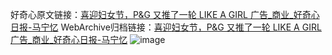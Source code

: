 好奇心原文链接：[喜迎妇女节，P&G 又推了一轮 LIKE A GIRL 广告_商业_好奇心日报-马宁忆](https://www.qdaily.com/articles/7116.html)
WebArchive归档链接：[喜迎妇女节，P&G 又推了一轮 LIKE A GIRL 广告_商业_好奇心日报-马宁忆](http://web.archive.org/web/20161207032732/http://www.qdaily.com:80/articles/7116.html)
![image](http://ww3.sinaimg.cn/large/007d5XDply1g3wbiw6d86j30u02qce4m)